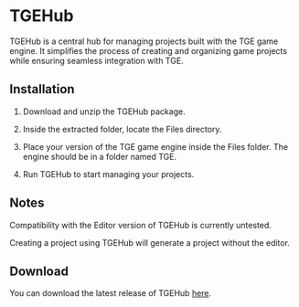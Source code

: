 # TGEHub

TGEHub is a central hub for managing projects built with the TGE game engine. It simplifies the process of creating and organizing game projects while ensuring seamless integration with TGE.

## Installation

1. Download and unzip the TGEHub package.

2. Inside the extracted folder, locate the Files directory.

3. Place your version of the TGE game engine inside the Files folder. The engine should be in a folder named TGE.

4. Run TGEHub to start managing your projects.

## Notes

Compatibility with the Editor version of TGEHub is currently untested.

Creating a project using TGEHub will generate a project without the editor.

## Download

You can download the latest release of TGEHub [here](https://github.com/MattiasSTR/TGEHub/releases/latest).
